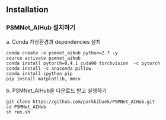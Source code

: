  ## Installation


### PSMNet_AIHub 설치하기

a. Conda 가상환경과 dependencies 설치

```shell
conda create -n psmnet_aihub python=2.7 -y
source activate psmnet_aihub
conda install pytorch=0.4.1 cuda90 torchvision  -c pytorch
conda install -c anaconda pillow
conda install ipython pip
pip install matplotlib, mmcv
```

b. PSMNet_AIHub을 다운로드 받고 실행하기

```shell
git clone https://github.com/parkkibaek/PSMNet_AIHub.git
cd PSMNet_AIHub
sh run.sh
```




